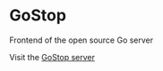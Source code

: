 # GoStop
Frontend of the open source Go server

Visit the [GoStop server](https://github.com/camirmas/go-stop-server)
